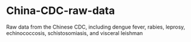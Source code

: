 # China-CDC-raw-data
Raw data from the Chinese CDC, including dengue fever, rabies, leprosy, echinococcosis, schistosomiasis, and visceral leishman

